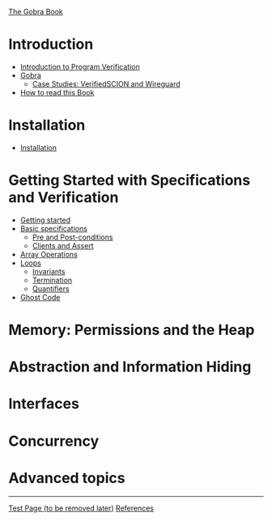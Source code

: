 [The Gobra Book](./front-matter.md)
# Introduction
- [Introduction to Program Verification](./intro.md)
- [Gobra](./gobra.md)
    - [Case Studies: VerifiedSCION and Wireguard]()
- [How to read this Book](./howto.md)

# Installation 
- [Installation](./install.md)

# Getting Started with Specifications and Verification
- [Getting started](./getting-started.md)
- [Basic specifications](./spec.md)
    - [Pre and Post-conditions]()
    - [Clients and Assert]()
- [Array Operations](./basic-array.md)
- [Loops](./loops.md)
  - [Invariants]()
  - [Termination]()
  - [Quantifiers]()
- [Ghost Code](./basic-ghost.md)

# Memory: Permissions and the Heap

# Abstraction and Information Hiding

# Interfaces

# Concurrency

# Advanced topics

---

[Test Page (to be removed later)](./test-page.md)
[References](./references.md)
